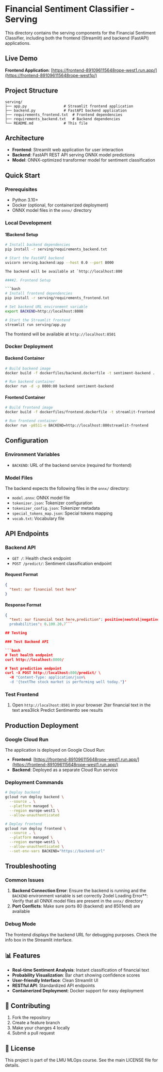# Financial Sentiment Classifier - Serving

This directory contains the serving components for the Financial Sentiment Classifier, including both the frontend (Streamlit) and backend (FastAPI) applications.

## Live Demo

**Frontend Application**: [https://frontend-891096115648rope-west1.run.app/](https://frontend-891096115648rope-west1p/)

## Project Structure

```
serving/
├── app.py                 # Streamlit frontend application
├── backend.py             # FastAPI backend application
├── requirements_frontend.txt  # Frontend dependencies
├── requirements_backend.txt   # Backend dependencies
└── README.md              # This file
```

## Architecture

- **Frontend**: Streamlit web application for user interaction
- **Backend**: FastAPI REST API serving ONNX model predictions
- **Model**: ONNX-optimized transformer model for sentiment classification

## Quick Start

### Prerequisites

- Python 3.10+
- Docker (optional, for containerized deployment)
- ONNX model files in the `onnx/` directory

### Local Development

#### 1Backend Setup

```bash
# Install backend dependencies
pip install -r serving/requirements_backend.txt

# Start the FastAPI backend
uvicorn serving.backend:app --host 0.0 --port 8000

The backend will be available at `http://localhost:800

####2. Frontend Setup

```bash
# Install frontend dependencies
pip install -r serving/requirements_frontend.txt

# Set backend URL environment variable
export BACKEND=http://localhost:8000

# Start the Streamlit frontend
streamlit run serving/app.py
```

The frontend will be available at `http://localhost:8501`

### Docker Deployment

#### Backend Container

```bash
# Build backend image
docker build -f dockerfiles/backend.dockerfile -t sentiment-backend .

# Run backend container
docker run -d -p 8000:80 backend sentiment-backend
```

#### Frontend Container

```bash
# Build frontend image
docker build -f dockerfiles/frontend.dockerfile -t streamlit-frontend .

# Run frontend container
docker run -p8511-e BACKEND=http://localhost:800streamlit-frontend
```

## Configuration

### Environment Variables

- `BACKEND`: URL of the backend service (required for frontend)

### Model Files

The backend expects the following files in the `onnx/` directory:
- `model.onnx`: ONNX model file
- `tokenizer.json`: Tokenizer configuration
- `tokenizer_config.json`: Tokenizer metadata
- `special_tokens_map.json`: Special tokens mapping
- `vocab.txt`: Vocabulary file

## API Endpoints

### Backend API

- `GET /`: Health check endpoint
- `POST /predict/`: Sentiment classification endpoint

#### Request Format
```json
{
  "text: our financial text here"
}
```

#### Response Format
```json
{
  "text: our financial text here,prediction": positive|neutral|negative",
  probabilities": 0.100.20.7```

## Testing

### Test Backend API

```bash
# Test health endpoint
curl http://localhost:8000/

# Test prediction endpoint
curl -X POST http://localhost:800/predict/ \
  -H "Content-Type: application/json\
  -d '{textThe stock market is performing well today."}'
```

### Test Frontend
1. Open `http://localhost:8501` in your browser
2ter financial text in the text area3lick Predict Sentimentto see results

## Production Deployment

### Google Cloud Run

The application is deployed on Google Cloud Run:

- **Frontend**: [https://frontend-891096115648rope-west1.run.app/](https://frontend-891096115648rope-west1.run.app/)
- **Backend**: Deployed as a separate Cloud Run service

### Deployment Commands

```bash
# Deploy backend
gcloud run deploy backend \
  --source . \
  --platform managed \
  --region europe-west1 \
  --allow-unauthenticated

# Deploy frontend
gcloud run deploy frontend \
  --source . \
  --platform managed \
  --region europe-west1 \
  --allow-unauthenticated \
  --set-env-vars BACKEND="https://backend-url"
```

## Troubleshooting

### Common Issues

1. **Backend Connection Error**: Ensure the backend is running and the `BACKEND` environment variable is set correctly
2odel Loading Error**: Verify that all ONNX model files are present in the `onnx/` directory
3. **Port Conflicts**: Make sure ports 80 (backend) and 8501end) are available

### Debug Mode

The frontend displays the backend URL for debugging purposes. Check the info box in the Streamlit interface.

## 📊 Features

- **Real-time Sentiment Analysis**: Instant classification of financial text
- **Probability Visualization**: Bar chart showing confidence scores
- **User-friendly Interface**: Clean Streamlit UI
- **RESTful API**: Standardized API endpoints
- **Containerized Deployment**: Docker support for easy deployment

## 🤝 Contributing

1. Fork the repository
2. Create a feature branch
3. Make your changes
4 locally
5. Submit a pull request

## 📄 License

This project is part of the LMU MLOps course. See the main LICENSE file for details.